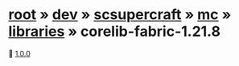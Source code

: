 # [root](/artifacts) » [dev](/artifacts/dev) » [scsupercraft](/artifacts/dev/scsupercraft) » [mc](/artifacts/dev/scsupercraft/mc) » [libraries](/artifacts/dev/scsupercraft/mc/libraries) » corelib-fabric-1.21.8


📁 [1.0.0](/artifacts/dev/scsupercraft/mc/libraries/corelib-fabric-1.21.8/1.0.0)